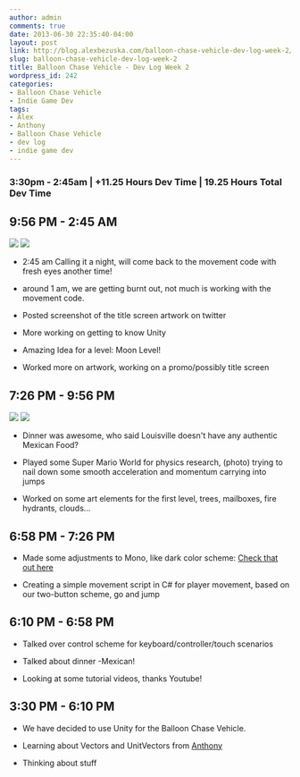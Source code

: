 ```yaml
---
author: admin
comments: true
date: 2013-06-30 22:35:40-04:00
layout: post
link: http://blog.alexbezuska.com/balloon-chase-vehicle-dev-log-week-2/
slug: balloon-chase-vehicle-dev-log-week-2
title: Balloon Chase Vehicle - Dev Log Week 2
wordpress_id: 242
categories:
- Balloon Chase Vehicle
- Indie Game Dev
tags:
- Alex
- Anthony
- Balloon Chase Vehicle
- dev log
- indie game dev
---
```


### 3:30pm - 2:45am | +11.25 Hours Dev Time | 19.25 Hours Total Dev Time










## 9:56 PM - 2:45 AM




![](/images/2013/06/Screen-Shot-2013-07-01-at-12.16.40-AM.png)
![](/images/2013/06/picstitch.jpg)









	
  * 2:45 am Calling it a night, will come back to the movement code with fresh eyes another time!

	
  * around 1 am, we are getting burnt out, not much is working with the movement code.

	
  * Posted screenshot of the title screen artwork on twitter

	
  * More working on getting to know Unity

	
  * Amazing Idea for a level: Moon Level!

	
  * Worked more on artwork, working on a promo/possibly title screen
















## 7:26 PM - 9:56 PM




![](/images/2013/06/photo.jpg)
![](/images/2013/06/research-1.png)









	
  * Dinner was awesome, who said Louisville doesn't have any authentic Mexican Food?

	
  * Played some Super Mario World for physics research, (photo) trying to nail down some smooth acceleration and momentum carrying into jumps

	
  * Worked on some art elements for the first level, trees, mailboxes, fire hydrants, clouds...













## 6:58 PM - 7:26 PM





	
  * Made some adjustments to Mono, like dark color scheme: [ Check that out here](http://codenoctis.wordpress.com/2011/07/28/unity3d-3-4-mono-develop-and-dark-themes/)

	
  * Creating a simple movement script in C# for player movement, based on our two-button scheme, go and jump




## 6:10 PM - 6:58 PM





	
  * Talked over control scheme for keyboard/controller/touch scenarios

	
  * Talked about dinner -Mexican!

	
  * Looking at some tutorial videos, thanks Youtube!




## 3:30 PM - 6:10 PM





	
  * We have decided to use Unity for the Balloon Chase Vehicle.

	
  * Learning about Vectors and UnitVectors from [Anthony](https://twitter.com/datGamerDood)

	
  * Thinking about stuff



